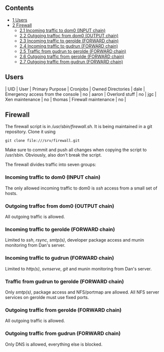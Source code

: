 ## Contents

*   [1 Users](#Users)
*   [2 Firewall](#Firewall)
    *   [2.1 Incoming traffic to dom0 (INPUT chain)](#Incoming_traffic_to_dom0_.28INPUT_chain.29)
    *   [2.2 Outgoing traffoc from dom0 (OUTPUT chain)](#Outgoing_traffoc_from_dom0_.28OUTPUT_chain.29)
    *   [2.3 Incoming traffic to gerolde (FORWARD chain)](#Incoming_traffic_to_gerolde_.28FORWARD_chain.29)
    *   [2.4 Incoming traffic to gudrun (FORWARD chain)](#Incoming_traffic_to_gudrun_.28FORWARD_chain.29)
    *   [2.5 Traffic from gudrun to gerolde (FORWARD chain)](#Traffic_from_gudrun_to_gerolde_.28FORWARD_chain.29)
    *   [2.6 Outgoing traffic from gerolde (FORWARD chain)](#Outgoing_traffic_from_gerolde_.28FORWARD_chain.29)
    *   [2.7 Outgoing traffic from gudrun (FORWARD chain)](#Outgoing_traffic_from_gudrun_.28FORWARD_chain.29)

## Users

| UID | User | Primary Purpose | Cronjobs | Owned Directories |
 dale | Emergency access from the console | no |
 aaron | Overlord stuff | no |
 jgc | Xen maintenance | no |
 thomas | Firewall maintenance | no |

## Firewall

The firewall script is in */usr/sbin/firewall.sh*. It is being maintained in a git repository. Clone it using

```
git clone file:///srv/firewall.git

```

Make sure to commit and push all changes when copying the script to /usr/sbin. Obviously, also don't break the script.

The firewall divides traffic into seven groups:

### Incoming traffic to dom0 (INPUT chain)

The only allowed incoming traffic to dom0 is *ssh* access from a small set of hosts.

### Outgoing traffoc from dom0 (OUTPUT chain)

All outgoing traffic is allowed.

### Incoming traffic to gerolde (FORWARD chain)

Limited to *ssh*, *rsync*, *smtp(s)*, developer package access and munin monitoring from Dan's server.

### Incoming traffic to gudrun (FORWARD chain)

Limited to *http(s)*, *svnserve*, *git* and munin monitoring from Dan's server.

### Traffic from gudrun to gerolde (FORWARD chain)

Only *smtp(s)*, package access and NFS/portmap are allowed. All NFS server services on gerolde must use fixed ports.

### Outgoing traffic from gerolde (FORWARD chain)

All outgoing traffic is allowed.

### Outgoing traffic from gudrun (FORWARD chain)

Only DNS is allowed, everything else is blocked.
